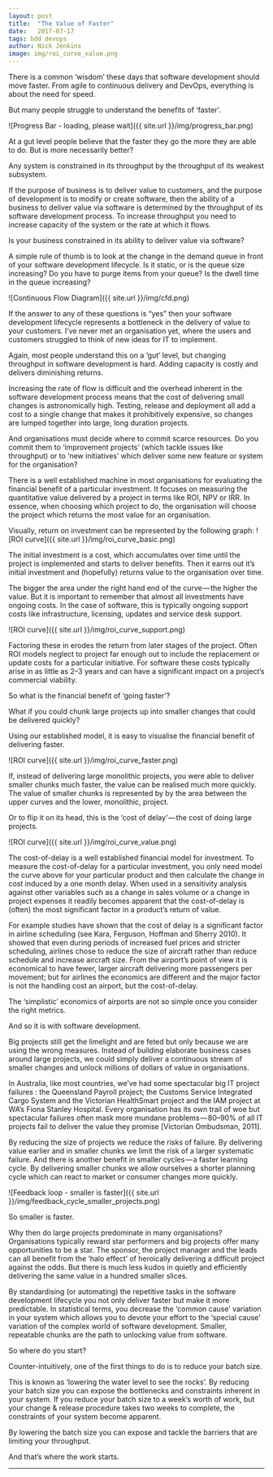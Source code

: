 ```yaml
---
layout: post
title:  "The Value of Faster"
date:   2017-07-17
tags: bdd devops
author: Nick Jenkins
image: img/roi_curve_value.png
---
```


There is a common ‘wisdom’ these days that software development should move faster. From agile to continuous delivery and DevOps, everything is about the need for speed.

But many people struggle to understand the benefits of ‘faster’.

![Progress Bar - loading, please wait]({{ site.url }}/img/progress_bar.png)

At a gut level people believe that the faster they go the more they are able to do. But is more necessarily better?

Any system is constrained in its throughput by the throughput of its weakest subsystem.

If the purpose of business is to deliver value to customers, and the purpose of development is to modify or create software, then the ability of a business to deliver value via software is determined by the throughput of its software development process. To increase throughput you need to increase capacity of the system or the rate at which it flows.

Is your business constrained in its ability to deliver value via software?

A simple rule of thumb is to look at the change in the demand queue in front of your software development lifecycle. Is it static, or is the queue size increasing? Do you have to purge items from your queue? Is the dwell time in the queue increasing?

![Continuous Flow Diagram]({{ site.url }}/img/cfd.png)

If the answer to any of these questions is “yes” then your software development lifecycle represents a bottleneck in the delivery of value to your customers. I’ve never met an organisation yet, where the users and customers struggled to think of new ideas for IT to implement.

Again, most people understand this on a ‘gut’ level, but changing throughput in software development is hard. Adding capacity is costly and delivers diminishing returns.

Increasing the rate of flow is difficult and the overhead inherent in the software development process means that the cost of delivering small changes is astronomically high. Testing, release and deployment all add a cost to a single change that makes it prohibitively expensive, so changes are lumped together into large, long duration projects.

And organisations must decide where to commit scarce resources. Do you commit them to ‘improvement projects’ (which tackle issues like throughput) or to ‘new initiatives’ which deliver some new feature or system for the organisation?

There is a well established machine in most organisations for evaluating the financial benefit of a particular investment. It focuses on measuring the quantitative value delivered by a project in terms like ROI, NPV or IRR. In essence, when choosing which project to do, the organisation will choose the project which returns the most value for an organisation.

Visually, return on investment can be represented by the following graph:
![ROI curve]({{ site.url }}/img/roi_curve_basic.png)

The initial investment is a cost, which accumulates over time until the project is implemented and starts to deliver benefits. Then it earns out it’s initial investment and (hopefully) returns value to the organisation over time.

The bigger the area under the right hand end of the curve — the higher the value.
But it is important to remember that almost all investments have ongoing costs. In the case of software, this is typically ongoing support costs like infrastructure, licensing, updates and service desk support.

![ROI curve]({{ site.url }}/img/roi_curve_support.png)

Factoring these in erodes the return from later stages of the project. Often ROI models neglect to project far enough out to include the replacement or update costs for a particular initiative. For software these costs typically arise in as little as 2–3 years and can have a significant impact on a project’s commercial viability.

So what is the financial benefit of ‘going faster’?

What if you could chunk large projects up into smaller changes that could be delivered quickly?

Using our established model, it is easy to visualise the financial benefit of delivering faster.

![ROI curve]({{ site.url }}/img/roi_curve_faster.png)

If, instead of delivering large monolithic projects, you were able to deliver smaller chunks much faster, the value can be realised much more quickly. The value of smaller chunks is represented by by the area between the upper curves and the lower, monolithic, project.

Or to flip it on its head, this is the ‘cost of delay’ — the cost of doing large projects.

![ROI curve]({{ site.url }}/img/roi_curve_value.png)

The cost-of-delay is a well established financial model for investment. To measure the cost-of-delay for a particular investment, you only need model the curve above for your particular product and then calculate the change in cost induced by a one month delay.
When used in a sensitivity analysis against other variables such as a change in sales volume or a change in project expenses it readily becomes apparent that the cost-of-delay is (often) the most significant factor in a product’s return of value.

For example studies have shown that the cost of delay is a significant factor in airline scheduling (see Kara, Ferguson, Hoffman and Sherry 2010). It showed that even during periods of increased fuel prices and stricter scheduling, airlines chose to reduce the size of aircraft rather than reduce schedule and increase aircraft size. From the airport’s point of view it is economical to have fewer, larger aircraft delivering more passengers per movement; but for airlines the economics are different and the major factor is not the handling cost an airport, but the cost-of-delay.

The ‘simplistic’ economics of airports are not so simple once you consider the right metrics.

And so it is with software development.

Big projects still get the limelight and are feted but only because we are using the wrong measures. Instead of building elaborate business cases around large projects, we could simply deliver a continuous stream of smaller changes and unlock millions of dollars of value in organisations.

In Australia, like most countries, we’ve had some spectacular big IT project failures : the Queensland Payroll project; the Customs Service Integrated Cargo System and the Victorian HealthSmart project and the IAM project at WA’s Fiona Stanley Hospital. Every organisation has its own trail of woe but spectacular failures often mask more mundane problems — 80–90% of all IT projects fail to deliver the value they promise [Victorian Ombudsman, 2011].

By reducing the size of projects we reduce the risks of failure. By delivering value earlier and in smaller chunks we limit the risk of a larger systematic failure. And there is another benefit in smaller cycles — a faster learning cycle. By delivering smaller chunks we allow ourselves a shorter planning cycle which can react to market or consumer changes more quickly.

![Feedback loop - smaller is faster]({{ site.url }}/img/feedback_cycle_smaller_projects.png)

So smaller is faster.

Why then do large projects predominate in many organisations?
Organisations typically reward star performers and big projects offer many opportunities to be a star. The sponsor, the project manager and the leads can all benefit from the ‘halo effect’ of heroically delivering a difficult project against the odds. But there is much less kudos in quietly and efficiently delivering the same value in a hundred smaller slices.

By standardising (or automating) the repetitive tasks in the software development lifecycle you not only deliver faster but make it more predictable. In statistical terms, you decrease the ‘common cause’ variation in your system which allows you to devote your effort to the ‘special cause’ variation of the complex world of software development.
Smaller, repeatable chunks are the path to unlocking value from software.

So where do you start?

Counter-intuitively, one of the first things to do is to reduce your batch size.

This is known as ‘lowering the water level to see the rocks’.
By reducing your batch size you can expose the bottlenecks and constraints inherent in your system. If you reduce your batch size to a week’s worth of work, but your change & release procedure takes two weeks to complete, the constraints of your system become apparent.

By lowering the batch size you can expose and tackle the barriers that are limiting your throughput.

And that’s where the work starts.


---
